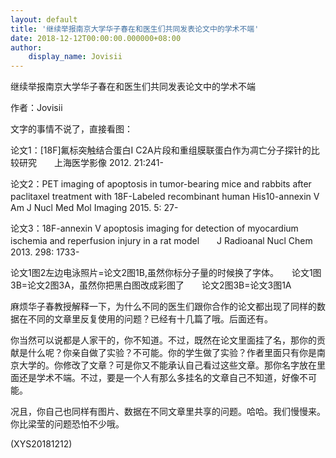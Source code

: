 ```yaml
---
layout: default
title: '继续举报南京大学华子春在和医生们共同发表论文中的学术不端'
date: 2018-12-12T00:00:00.000000+08:00
author:
    display_name: Jovisii
---
```


继续举报南京大学华子春在和医生们共同发表论文中的学术不端

作者：Jovisii

文字的事情不说了，直接看图：

论文1：[18F]氟标突触结合蛋白I C2A片段和重组膜联蛋白作为凋亡分子探针的比较研究　　上海医学影像 2012. 21:241-

论文2：PET imaging of apoptosis in tumor-bearing mice and rabbits after　　paclitaxel treatment with 18F-Labeled recombinant human His10-annexin V　　Am J Nucl Med Mol Imaging 2015. 5: 27-

论文3：18F-annexin V apoptosis imaging for detection of myocardium　　ischemia and reperfusion injury in a rat model　　J Radioanal Nucl Chem 2013. 298: 1733-

论文1图2左边电泳照片=论文2图1B,虽然你标分子量的时候换了字体。　　论文1图3B=论文2图3A，虽然你把黑白图改成彩图了　　论文2图3B=论文3图1A

麻烦华子春教授解释一下，为什么不同的医生们跟你合作的论文都出现了同样的数据在不同的文章里反复使用的问题？已经有十几篇了哦。后面还有。

你当然可以说都是人家干的，你不知道。不过，既然在论文里面挂了名，那你的贡献是什么呢？你亲自做了实验？不可能。你的学生做了实验？作者里面只有你是南京大学的。你修改了文章？可是你又不能承认自己看过这些文章。那你名字放在里面还是学术不端。不过，要是一个人有那么多挂名的文章自己不知道，好像不可能。

况且，你自己也同样有图片、数据在不同文章里共享的问题。哈哈。我们慢慢来。你比梁莹的问题恐怕不少哦。

(XYS20181212)

